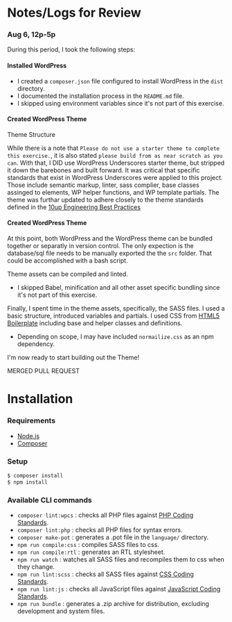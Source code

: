 # Notes/Logs for Review

### Aug 6, 12p-5p

During this period, I took the following steps:

#### Installed WordPress

* I created a `composer.json` file configured to install WordPress in the `dist` directory.
* I documented the installation process in the `README.md` file.
* I skipped using environment variables since it's not part of this exercise.

#### Created WordPress Theme

Theme Structure

While there is a note that `Please do not use a starter theme to complete this exercise.`, it is also stated `please build from as near scratch as you can`.  With that, I DID use WordPress Underscores starter theme, but stripped it down the barebones and  built forward.  It was critical that specific standards that exist in WordPress Underscores were applied to this project.  Those include semantic markup, linter, sass complier, base classes assinged to elements, WP helper functions, and WP template partials.  The theme was furthar updated to adhere closely to the theme standards defined in the [10up Engineering Best Practices](https://10up.github.io/Engineering-Best-Practices/structure/#file-organization)

#### Created WordPress Theme

At this point, both WordPress and the WordPress theme can be bundled together or separatly in version control.  The only expection is the database/sql file needs to be manually exported the the `src` folder.  That could be accomplished with a bash script.

Theme assets can be compiled and linted.

* I skipped Babel, minification and all other asset specific bundling since it's not part of this exercise.

Finally, I spent time in the theme assets, specifically, the SASS files.  I used a basic structure, introduced variables and partials. I used CSS from [HTML5 Boilerplate](https://html5boilerplate.com/) including base and helper classes and definitions.

* Depending on scope, I may have included `normailize.css` as an npm dependency.

I'm now ready to start building out the Theme!

MERGED PULL REQUEST

# Installation

### Requirements

- [Node.js](https://nodejs.org/)
- [Composer](https://getcomposer.org/)

### Setup

```sh
$ composer install
$ npm install
```

### Available CLI commands

- `composer lint:wpcs` : checks all PHP files against [PHP Coding Standards](https://developer.wordpress.org/coding-standards/wordpress-coding-standards/php/).
- `composer lint:php` : checks all PHP files for syntax errors.
- `composer make-pot` : generates a .pot file in the `language/` directory.
- `npm run compile:css` : compiles SASS files to css.
- `npm run compile:rtl` : generates an RTL stylesheet.
- `npm run watch` : watches all SASS files and recompiles them to css when they change.
- `npm run lint:scss` : checks all SASS files against [CSS Coding Standards](https://developer.wordpress.org/coding-standards/wordpress-coding-standards/css/).
- `npm run lint:js` : checks all JavaScript files against [JavaScript Coding Standards](https://developer.wordpress.org/coding-standards/wordpress-coding-standards/javascript/).
- `npm run bundle` : generates a .zip archive for distribution, excluding development and system files.
